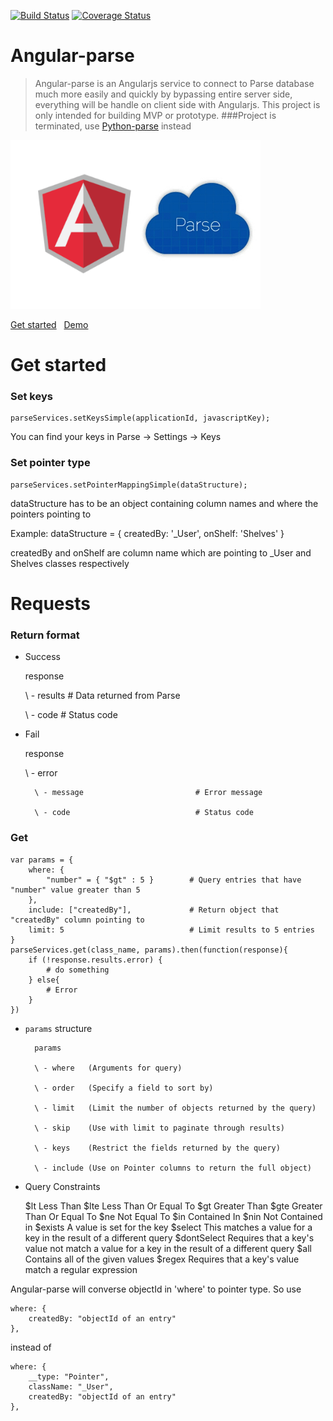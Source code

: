[![Build Status](https://travis-ci.org/nghiattran/angular-parse.svg?branch=travis)](https://travis-ci.org/nghiattran/angular-parse)
[![Coverage Status](https://coveralls.io/repos/nghiattran/angular-parse/badge.svg?branch=master&service=github)](https://coveralls.io/github/nghiattran/angular-parse?branch=master)

# Angular-parse
> Angular-parse is an Angularjs service to connect to Parse database much more easily and quickly by bypassing entire server side, everything will be handle on client side with Angularjs. This project is only intended for building MVP or prototype.
###Project is terminated, use [Python-parse](https://github.com/nghiattran/python-parse) instead 

[![image](angular-parse.png)]()

[Get started](https://github.com/nghiattran/python-parse)&nbsp;&nbsp;&nbsp;[Demo](https://github.com/nghiattran/python-parse)

# Get started

### Set keys
	parseServices.setKeysSimple(applicationId, javascriptKey);
You can find your keys in Parse -> Settings -> Keys

### Set pointer type
	parseServices.setPointerMappingSimple(dataStructure);

dataStructure has to be an object containing column names and where the pointers pointing to

Example:
	dataStructure = {
		createdBy: '_User',
		onShelf: 'Shelves'
	}

createdBy and onShelf are column name which are pointing to _User and Shelves classes respectively

# Requests

### Return format

* Success

	response

	\ - results								# Data returned from Parse

	\ - code 								# Status code

* Fail

	response

	\ - error

		\ - message							# Error message
		
		\ - code 							# Status code

### Get

	var params = { 
	    where: {
	    	"number" = { "$gt" : 5 }		# Query entries that have "number" value greater than 5
	    },
	    include: ["createdBy"],				# Return object that "createdBy" column pointing to
	    limit: 5							# Limit results to 5 entries
	}
	parseServices.get(class_name, params).then(function(response){
		if (!response.results.error) {
			# do something
		} else{
			# Error
		}
	})

* `params` structure 

		params

		\ - where	(Arguments for query)

		\ - order 	(Specify a field to sort by)

		\ - limit	(Limit the number of objects returned by the query)

		\ - skip 	(Use with limit to paginate through results)

		\ - keys 	(Restrict the fields returned by the query)

		\ - include	(Use on Pointer columns to return the full object)

* Query Constraints

	$lt				Less Than
	$lte			Less Than Or Equal To
	$gt				Greater Than
	$gte			Greater Than Or Equal To
	$ne				Not Equal To
	$in				Contained In
	$nin			Not Contained in
	$exists			A value is set for the key
	$select			This matches a value for a key in the result of a different query
	$dontSelect		Requires that a key's value not match a value for a key in the result of a different query
	$all			Contains all of the given values
	$regex			Requires that a key's value match a regular expression

Angular-parse will converse objectId in 'where' to pointer type. So use

	where: {
    	createdBy: "objectId of an entry"
    },

instead of

	where: {
		__type: "Pointer",
		className: "_User",
    	createdBy: "objectId of an entry"
    },

